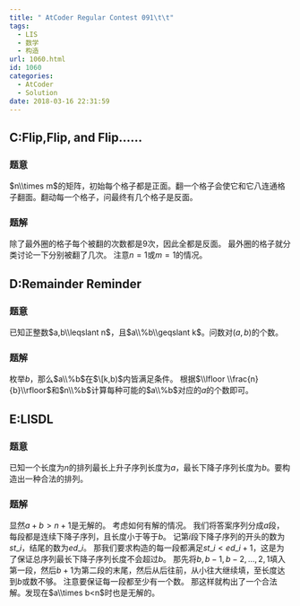 ```yaml
---
title: " AtCoder Regular Contest 091\t\t"
tags:
  - LIS
  - 数学
  - 构造
url: 1060.html
id: 1060
categories:
  - AtCoder
  - Solution
date: 2018-03-16 22:31:59
---
```


C:Flip,Flip, and Flip......
---------------------------

### 题意

$n\\times m$的矩阵，初始每个格子都是正面。翻一个格子会使它和它八连通格子翻面。翻动每一个格子，问最终有几个格子是反面。

### 题解

除了最外圈的格子每个被翻的次数都是$9$次，因此全都是反面。 最外圈的格子就分类讨论一下分别被翻了几次。 注意$n=1$或$m=1$的情况。  

D:Remainder Reminder
--------------------

### 题意

已知正整数$a,b\\leqslant n$，且$a\\%b\\geqslant k$。问数对$(a,b)$的个数。

### 题解

枚举$b$，那么$a\\%b$在$\[k,b)$内皆满足条件。 根据$\\lfloor \\frac{n}{b}\\rfloor$和$n\\%b$计算每种可能的$a\\%b$对应的$a$的个数即可。  

E:LISDL
-------

### 题意

已知一个长度为$n$的排列最长上升子序列长度为$a$，最长下降子序列长度为$b$。要构造出一种合法的排列。

### 题解

显然$a+b>n+1$是无解的。 考虑如何有解的情况。 我们将答案序列分成$a$段，每段都是连续下降子序列，且长度小于等于$b$。 记第$i$段下降子序列的开头的数为$st\_i$，结尾的数为$ed\_i$。 那我们要求构造的每一段都满足$st\_i<ed\_{i+1}$，这是为了保证总序列最长下降子序列长度不会超过$b$。 那先将$b,b-1,b-2,…,2,1$填入第一段，然后$b+1$为第二段的末尾，然后从后往前，从小往大继续填，至长度达到$b$或数不够。 注意要保证每一段都至少有一个数。 那这样就构出了一个合法解。发现在$a\\times b<n$时也是无解的。